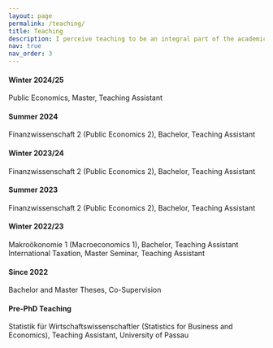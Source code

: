 ```yaml
---
layout: page
permalink: /teaching/
title: Teaching
description: I perceive teaching to be an integral part of the academic journey. Becoming a better teacher means becoming a better economics communicator.
nav: true
nav_order: 3
---
```


#### Winter 2024/25

Public Economics, Master, Teaching Assistant

#### Summer 2024

Finanzwissenschaft 2 (Public Economics 2), Bachelor, Teaching Assistant

#### Winter 2023/24

Finanzwissenschaft 2 (Public Economics 2), Bachelor, Teaching Assistant

#### Summer 2023

Finanzwissenschaft 2 (Public Economics 2), Bachelor, Teaching Assistant

#### Winter 2022/23

Makroökonomie 1 (Macroeconomics 1), Bachelor, Teaching Assistant  
International Taxation, Master Seminar, Teaching Assistant

#### Since 2022

Bachelor and Master Theses, Co-Supervision

#### Pre-PhD Teaching

Statistik für Wirtschaftswissenschaftler (Statistics for Business and Economics), Teaching Assistant, University of Passau
